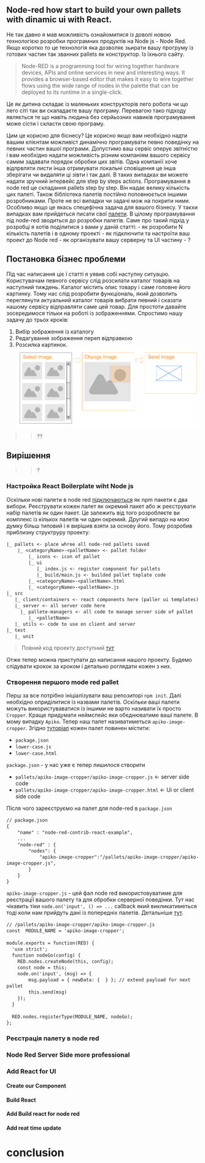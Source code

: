 ## Node-red how start to build your own pallets with dinamic ui with React.
Не так давно я мав можливість ознайомитися із доволі новою технологією розробки програмних продуктів на Node js - Node Red. Якщо коротко то це технологія яка дозволяє зьирати вашу прогруму із готових частин  так званних pallets як конструктор. Із їхнього сайту. 
> Node-RED is a programming tool for wiring together hardware devices, APIs and online services in new and interesting ways.
> It provides a browser-based editor that makes it easy to wire together flows using the wide range of nodes in the palette that can be deployed to its runtime in a single-click.

Це як дитина складає із маленьких конструкторів лего робота чи що лего сіті так ви скаладаєте вашу програму. Перевагою тако підходу являється те що навіть людина без серйьозних навиків програмування може сісти і скласти свою програму.

Цим це корисно для біснесу? Це корисно якщо вам необхідно надти вашим клієнтам можливіст динамічно програмувати певно поведінку на певних частин вашої програми. Допустимо ваш сервіс оперує звітністю і вам необхідно надати можливість різним компаніям вашого сервісу самим задавати порядок обробки цих звітів. Одна компанії хоче відпрвляти листи інша отримувати локальні сповіщення це інша зберігати чи видаляти ці зівти і так далі. В таких випадках ви можете надати зручний інтервейс для step by steps actions.
Програмування в node red це складання pallets step by step. Він надає велику кількість цих палеті. Також бібліотека палетів постійно поповнюється іншими розробниками. Проте не всі випадки чи задачі мож на покрити ними. Особливо якщо це якась спецефічна задача для вашого бізнесу. У такхи випадках вам прийдеться писати свої [палети](https://nodered.org/docs/creating-nodes/first-node). В цілому програмування під node-red зводиться до розробки палетів. Саме про такий підхід у розробці я хотів поділитися з вами у даній статті:
    - як розробити N кількість палетів і в одному проекті
    - як підключити та настроїти ваш проект до Node red
    - як організувати вашу серверну та UI частину
    - ?
##  Постановка бізнес проблеми
Під час написання ціє ї статті я уявив собі наступну ситуацію. Користувачам певного сервісу слід розсилати каталог товарів на наступний тиждень. Каталог містить опис товару і саме головне його картинку. Тому нас слід розробити функціональ, який дозволить переглянути актуальний каталог товарів вибрати певний і сказати нашому сервісу відправляти саме цей товар. 
Для простоти давайте зосередимося тільки на роботі із зображеннями. Спростимо нашу задачу до трьох кроків: 
1. Вибір зображення із каталогу
2. Редагування зображення переп відправкою
3. Розсилка картинок.
![](https://github.com/VolodymyrTymets/articles/blob/master/node-red/img/moc.png?raw=true)

>> ??

## Вирішення

>> ?
### Настройка React Boilerplate wiht Node js
Оскільки нові палети в node red [підключаються](https://nodered.org/docs/creating-nodes/first-node) як npm пакети є два вибори. Реєструвати кожен палет як окремий пакет або ж реєструвати набір палетів як один пакет. Це залежить від того розробляєте ви комплекс із кількох палетів чи один окремий. Другий випадо на мою думку більш типовий і я вирішив взяти за основу його. Тому розробив приблизну структруру проекту:

```
|_ pallets <- place whree all node-red pallets saved
    |_ <categoryName>-<palletName> <- pallet folder
        |_ icons <- icon of pallet
        |_ ui 
           |_ index.js <- register component for pallets
           |_ build/main.js <- builded pallet teplate code
        |_ <categoryName>-<palletName>.html
        |_ <categoryName>-<palletName>.js 
|_ src
   |_ client/containers <- react components here (paller ui templates)
   |_ server <- all server code here
     |_ pallete-managers <- all code to manage server side of pallet
        |_ <palletName> 
   |_ utils <- code to use on client and server
|_ test
   |_ unit
```
> Повний код проекту доступний [тут](https://github.com/VolodymyrTymets/node-red-react-example)

Отже тепер можна приступати до написання нашого проекту. Будемо слідувати крокок за кроком і детально роглядати кожен з них.


### Створення першого mode red pallet
Перш за все потрібно ініціалізувати ваш репозиторі `npm init`. Далі необхідно оприділитися із назвами палетів. Оскільки ваші палети можуть використуваватися із іншими не варто називати їх просто `Cropper`. Краще придумати неймспейс яки обєднюватиме ваші палете. В мому випадку `Apiko`. Тепер наш палет називатиметься `apiko-image-cropper`.
Згідно [туторіал](https://nodered.org/docs/creating-nodes/first-node) кожен палет повинен містити: 
- `package.json`
- `lower-case.js`
- `lower-case.html`

`package.json` - у нас уже є тепер лишилося створити 
- `pallets/apiko-image-cropper/apiko-image-cropper.js` <- server side code
- `pallets/apiko-image-cropper/apiko-image-cropper.html` <- Ui or client side code

Після чого зареєструємо на палет для node-red в `package.json`
```
// package.json
{
    "name" : "node-red-contrib-react-example",
    ...
    "node-red" : {
        "nodes": {
            "apiko-image-cropper":"/pallets/apiko-image-cropper/apiko-image-cropper.js",
        }
    }
}
```
`apiko-image-cropper.js` - цей фал node red використовуватиме для реєстрації вашого палету та для обробки серверної поведінки. Тут нас чікавить тіки `node.on('input', () => ...` callback який викликатиметься тоді коли нам прийдуть дані із попередніх палетів. Детальніше [тут](https://nodered.org/docs/creating-nodes/node-js). 
```
// /pallets/apiko-image-cropper/apiko-image-cropper.js
const  MODULE_NAME = 'apiko-image-cropper';

module.exports = function(RED) {
  'use strict';
  function nodeGo(config) {
    RED.nodes.createNode(this, config);
    const node = this;
    node.on('input', (msg) => {
        msg.payload = { newData: {  } }; // extend payload for next pallet
        this.send(msg)
    });
  }

  RED.nodes.registerType(MODULE_NAME, nodeGo);
};
```
### Реєстрація палету в node red

### Node Red Server Side more professional
### Add React for UI
#### Create our Component
#### Build React
#### Add Build react for node red
#### Add reat time update

# conclusion

